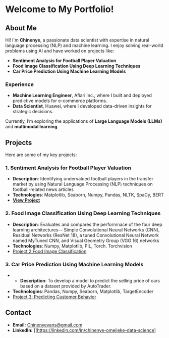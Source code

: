 
# Welcome to My Portfolio!

## About Me
Hi! I'm **Chinenye**, a passionate data scientist with expertise in 
natural language processing (NLP) and machine learning. I enjoy solving 
real-world problems using AI and have worked on projects like:

- **Sentiment Analysis for Football Player Valuation**
- **Food Image Classification Using Deep Learning Techniques**
- **Car Price Prediction Using Machine Learning Models**

### Experience
- **Machine Learning Engineer**, Afiari Inc., where I built and deployed predictive models for e-commerce platforms.
- **Data Scientist**, Huawei, where I developed data-driven insights for strategic decisions.

Currently, I’m exploring the applications of **Large Language Models (LLMs)** and **multimodal learning**.


## Projects
Here are some of my key projects:

### 1. Sentiment Analysis for Football Player Valuation
- **Description**: Identifying undervalued football players in the transfer market by using Natural Language Processing (NLP) techniques on football-related news articles
- **Technologies**: Matplotlib, Seaborn, Numpy, Pandas, NLTK, SpaCy, BERT
- **[View Project](https://github.com/Chivans31/football-player-analysis)**
  
### 2. Food Image Classification Using Deep Learning Techniques
- **Description**:  Evaluates and compares the performnace of the four deep learning architectures— Simple Convolutional Neural Networks (CNN), Residual Networks (ResNet 18), a tuned Convolutional Neural Network named MyTuned CNN, and Visual Geometry Group (VGG 16) networks
- **Technologies**: Numpy, Matplotlib, PIL, Torch. Torchvision
- [Project 2:Food Image Classification](https://github.com/Chivans31/Image-Classification-using-Deep-Learning)
  
### 3. Car Price Prediction Using Machine Learning Models
- - **Description**: To develop a model to predict the selling price of cars based on a dataset provided by AutoTrader.
- **Technologies**: Pandas, Numpy, Seaborn, Matplotlib, TargetEncoder
- [Project 3: Predicting Customer Behavior](https://github.com/Chivans31/Car-Price-Prediction)

## Contact
- **Email:** Chinenyevans@gmail.com
- **LinkedIn:** [(https://linkedin.com/in/chinenye-omejieke-data-science]
